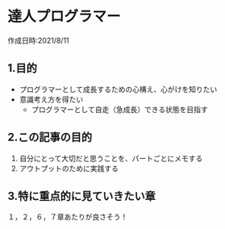 # 達人プログラマー
作成日時:2021/8/11

## 1.目的
* プログラマーとして成長するための心構え、心がけを知りたい
* 意識考え方を得たい
  * プログラマーとして自走（急成長）できる状態を目指す

## 2.この記事の目的
1. 自分にとって大切だと思うことを、パートごとにメモする
2. アウトプットのために実践する

## 3.特に重点的に見ていきたい章
１，２，６，７章あたりが良さそう！
